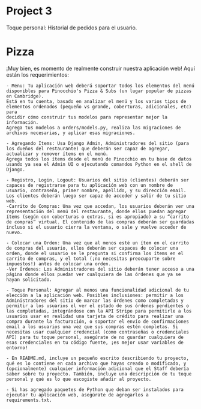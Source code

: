 # Project 3

Toque personal: Historial de pedidos para el usuario.

# Pizza

 ¡Muy bien, es momento de realmente construir nuestra aplicación web! Aquí están los requerimientos:

    - Menu: Tu aplicación web deberá soportar todos los elementos del menú disponibles para Pinocchio's Pizza & Subs (un lugar popular de pizzas en Cambridge).
    Está en tu cuenta, basado en analizar el menú y los varios tipos de elementos ordenados (pequeño vs grande, coberturas, adicionales, etc) para
    decidir cómo construir tus modelos para representar mejor la información.
    Agrega tus modelos a orders/models.py, realiza las migraciones de archivos necesarias, y aplicar esas migraciones.

    - Agregando Items: Usa Django Admin, Administradores del sitio (para los dueños del restaurante) que deberán ser capaz de agregar, actualizar y remover ítems en el menú.
    Agrega todos los ítems desde el menú de Pinocchio en tu base de datos usando ya sea el Admin UI o ejecutando comandos Python en el shell de Django.

    - Registro, Login, Logout: Usuarios del sitio (clientes) deberán ser capaces de registrarse para tu aplicación web con un nombre de usuario, contraseña, primer nombre, apellido, y su dirección email.
    Los clientes deberán luego ser capaz de acceder y salir de tu sitio web.
    -Carrito de Compras: Una vez que accedan, los usuarios deberán ver una representación del menú del restaurante, donde ellos puedan agregar ítems (según con coberturas o extras, si es apropiado) a su “carrito de compras” virtual. El contenido de las compras deberán ser guardadas incluso si el usuario cierra la ventana, o sale y vuelve acceder de nuevo.

    - Colocar una Orden: Una vez que al menos esté un ítem en el carrito de compras del usuario, ellos deberán ser capaces de colocar una orden, donde el usuario se le pregunta si confirma los ítems en el carrito de compras, y el total (¡no necesitas preocuparte sobre impuestos!) antes de colocar una orden.
    -Ver Órdenes: Los Administradores del sitio deberán tener acceso a una página donde ellos puedan ver cualquiera de las órdenes que ya se hayan solicitado.

    - Toque Personal: Agregar al menos una funcionalidad adicional de tu elección a la aplicación web. Posibles inclusiones: permitir a los Administradores del sitio de marcar las órdenes como completadas y permitir a los usuarios el ver el estado de sus órdenes pendientes o las completadas, integrándose con la API Stripe para permitirle a los usuarios usar en realidad una tarjeta de crédito para realizar una compra durante la facturación, o soportar el envío de confirmaciones email a los usuarios una vez que sus compras estén completas. Si necesitas usar cualquier credencial (como contraseñas o credenciales API) para tu toque personal, asegúrate de no guardar cualquiera de esas credenciales en tu código fuente, ¡es mejor usar variables de entorno!

    - En README.md, incluye un pequeño escrito describiendo tu proyecto, qué es lo contiene en cada archivo que hayas creado o modificado, y (opcionalmente) cualquier información adicional que el Staff debería saber sobre tu proyecto. También, incluye una descripción de tu toque personal y qué es lo que escogiste añadir al proyecto.

    - Si has agregado paquetes de Python que deban ser instalados para ejecutar tu aplicación web, asegúrate de agregarlos a requirements.txt.
